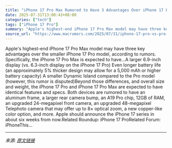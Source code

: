 ```yaml
---
title: "iPhone 17 Pro Max Rumored to Have 3 Advantages Over iPhone 17 Pro"
date: 2025-07-31T13:00:43+08:00
categories: ["tech"]
tags: ["iPhone 17 Pro"]
summary: "Apple's highest-end iPhone 17 Pro Max model may have three key advantages over the smaller iPhone 17 Pro model, according to rumors. Specifically, the iPhone 17 Pro Max is expected to have…A larger 6."
source_url: "https://www.macrumors.com/2025/07/31/iphone-17-pro-vs-pro-max-rumors/"
---
```


Apple's highest-end iPhone 17 Pro Max model may have three key advantages over the smaller iPhone 17 Pro model, according to rumors. Specifically, the iPhone 17 Pro Max is expected to have…A larger 6.9-inch display (vs. 6.3-inch display on the iPhone 17 Pro) Even longer battery life (an approximately 5% thicker design may allow for a 5,000 mAh or higher battery capacity) A smaller Dynamic Island compared to the Pro model (however, this rumor is disputed)Beyond those differences, and overall size and weight, the iPhone 17 Pro and iPhone 17 Pro Max are expected to have identical features and specs. Both devices are rumored to have an aluminum frame, a larger rear camera bump, an A19 Pro chip, 12GB of RAM, an upgraded 24-megapixel front camera, an upgraded 48-megapixel Telephoto camera that may offer up to 8× optical zoom, a new copper-like color option, and more. Apple should announce the iPhone 17 series in about six weeks from now.Related Roundup: iPhone 17 ProRelated Forum: iPhoneThis...

---

*来源: [原文链接](https://www.macrumors.com/2025/07/31/iphone-17-pro-vs-pro-max-rumors/)*
